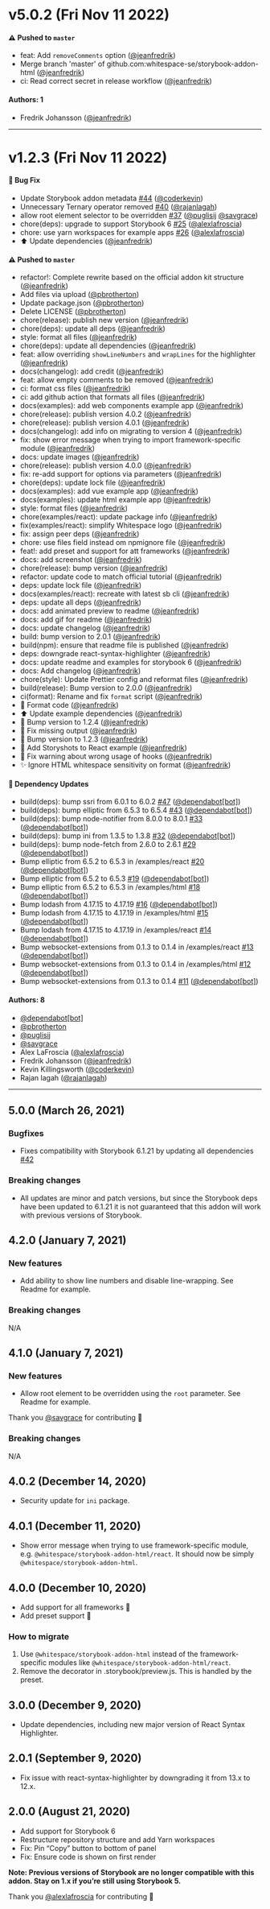 # v5.0.2 (Fri Nov 11 2022)

#### ⚠️ Pushed to `master`

- feat: Add `removeComments` option ([@jeanfredrik](https://github.com/jeanfredrik))
- Merge branch 'master' of github.com:whitespace-se/storybook-addon-html ([@jeanfredrik](https://github.com/jeanfredrik))
- ci: Read correct secret in release workflow ([@jeanfredrik](https://github.com/jeanfredrik))

#### Authors: 1

- Fredrik Johansson ([@jeanfredrik](https://github.com/jeanfredrik))

---

# v1.2.3 (Fri Nov 11 2022)

#### 🐛 Bug Fix

- Update Storybook addon metadata [#44](https://github.com/whitespace-se/storybook-addon-html/pull/44) ([@coderkevin](https://github.com/coderkevin))
- Unnecessary Ternary operator removed [#40](https://github.com/whitespace-se/storybook-addon-html/pull/40) ([@rajanlagah](https://github.com/rajanlagah))
- allow root element selector to be overridden [#37](https://github.com/whitespace-se/storybook-addon-html/pull/37) ([@puglisij](https://github.com/puglisij) [@savgrace](https://github.com/savgrace))
- chore(deps): upgrade to support Storybook 6 [#25](https://github.com/whitespace-se/storybook-addon-html/pull/25) ([@alexlafroscia](https://github.com/alexlafroscia))
- chore: use yarn workspaces for example apps [#26](https://github.com/whitespace-se/storybook-addon-html/pull/26) ([@alexlafroscia](https://github.com/alexlafroscia))
- ⬆️ Update dependencies ([@jeanfredrik](https://github.com/jeanfredrik))

#### ⚠️ Pushed to `master`

- refactor!: Complete rewrite based on the official addon kit structure ([@jeanfredrik](https://github.com/jeanfredrik))
- Add files via upload ([@pbrotherton](https://github.com/pbrotherton))
- Update package.json ([@pbrotherton](https://github.com/pbrotherton))
- Delete LICENSE ([@pbrotherton](https://github.com/pbrotherton))
- chore(release): publish new version ([@jeanfredrik](https://github.com/jeanfredrik))
- chore(deps): update all deps ([@jeanfredrik](https://github.com/jeanfredrik))
- style: format all files ([@jeanfredrik](https://github.com/jeanfredrik))
- chore(deps): update all dependencies ([@jeanfredrik](https://github.com/jeanfredrik))
- feat: allow overriding `showLineNumbers` and `wrapLines` for the highlighter ([@jeanfredrik](https://github.com/jeanfredrik))
- docs(changelog): add credit ([@jeanfredrik](https://github.com/jeanfredrik))
- feat: allow empty comments to be removed ([@jeanfredrik](https://github.com/jeanfredrik))
- ci: format css files ([@jeanfredrik](https://github.com/jeanfredrik))
- ci: add github action that formats all files ([@jeanfredrik](https://github.com/jeanfredrik))
- docs(examples): add web components example app ([@jeanfredrik](https://github.com/jeanfredrik))
- chore(release): publish version 4.0.2 ([@jeanfredrik](https://github.com/jeanfredrik))
- chore(release): publish version 4.0.1 ([@jeanfredrik](https://github.com/jeanfredrik))
- docs(changelog): add info on migrating to version 4 ([@jeanfredrik](https://github.com/jeanfredrik))
- fix: show error message when trying to import framework-specific module ([@jeanfredrik](https://github.com/jeanfredrik))
- docs: update images ([@jeanfredrik](https://github.com/jeanfredrik))
- chore(release): publish version 4.0.0 ([@jeanfredrik](https://github.com/jeanfredrik))
- fix: re-add support for options via parameters ([@jeanfredrik](https://github.com/jeanfredrik))
- chore(deps): update lock file ([@jeanfredrik](https://github.com/jeanfredrik))
- docs(examples): add vue example app ([@jeanfredrik](https://github.com/jeanfredrik))
- docs(examples): update html example app ([@jeanfredrik](https://github.com/jeanfredrik))
- style: format files ([@jeanfredrik](https://github.com/jeanfredrik))
- chore(examples/react): update package info ([@jeanfredrik](https://github.com/jeanfredrik))
- fix(examples/react): simplify Whitespace logo ([@jeanfredrik](https://github.com/jeanfredrik))
- fix: assign peer deps ([@jeanfredrik](https://github.com/jeanfredrik))
- chore: use files field instead om npmignore file ([@jeanfredrik](https://github.com/jeanfredrik))
- feat!: add preset and support for att frameworks ([@jeanfredrik](https://github.com/jeanfredrik))
- docs: add screenshot ([@jeanfredrik](https://github.com/jeanfredrik))
- chore(release): bump version ([@jeanfredrik](https://github.com/jeanfredrik))
- refactor: update code to match official tutorial ([@jeanfredrik](https://github.com/jeanfredrik))
- deps: update lock file ([@jeanfredrik](https://github.com/jeanfredrik))
- docs(examples/react): recreate with latest sb cli ([@jeanfredrik](https://github.com/jeanfredrik))
- deps: update all deps ([@jeanfredrik](https://github.com/jeanfredrik))
- docs: add animated preview to readme ([@jeanfredrik](https://github.com/jeanfredrik))
- docs: add gif for readme ([@jeanfredrik](https://github.com/jeanfredrik))
- docs: update changelog ([@jeanfredrik](https://github.com/jeanfredrik))
- build: bump version to 2.0.1 ([@jeanfredrik](https://github.com/jeanfredrik))
- build(npm): ensure that readme file is published ([@jeanfredrik](https://github.com/jeanfredrik))
- deps: downgrade react-syntax-highlighter ([@jeanfredrik](https://github.com/jeanfredrik))
- docs: update readme and examples for storybook 6 ([@jeanfredrik](https://github.com/jeanfredrik))
- docs: Add changelog ([@jeanfredrik](https://github.com/jeanfredrik))
- chore(style): Update Prettier config and reformat files ([@jeanfredrik](https://github.com/jeanfredrik))
- build(release): Bump version to 2.0.0 ([@jeanfredrik](https://github.com/jeanfredrik))
- ci(format): Rename and fix `format` script ([@jeanfredrik](https://github.com/jeanfredrik))
- 🎨 Format code ([@jeanfredrik](https://github.com/jeanfredrik))
- ⬆️ Update example dependencies ([@jeanfredrik](https://github.com/jeanfredrik))
- 🔖 Bump version to 1.2.4 ([@jeanfredrik](https://github.com/jeanfredrik))
- 🐛 Fix missing output ([@jeanfredrik](https://github.com/jeanfredrik))
- 🔖 Bump version to 1.2.3 ([@jeanfredrik](https://github.com/jeanfredrik))
- 📝 Add Storyshots to React example ([@jeanfredrik](https://github.com/jeanfredrik))
- 🐛 Fix warning about wrong usage of hooks ([@jeanfredrik](https://github.com/jeanfredrik))
- ✨ Ignore HTML whitespace sensitivity on format ([@jeanfredrik](https://github.com/jeanfredrik))

#### 🔩 Dependency Updates

- build(deps): bump ssri from 6.0.1 to 6.0.2 [#47](https://github.com/whitespace-se/storybook-addon-html/pull/47) ([@dependabot[bot]](https://github.com/dependabot[bot]))
- build(deps): bump elliptic from 6.5.3 to 6.5.4 [#43](https://github.com/whitespace-se/storybook-addon-html/pull/43) ([@dependabot[bot]](https://github.com/dependabot[bot]))
- build(deps): bump node-notifier from 8.0.0 to 8.0.1 [#33](https://github.com/whitespace-se/storybook-addon-html/pull/33) ([@dependabot[bot]](https://github.com/dependabot[bot]))
- build(deps): bump ini from 1.3.5 to 1.3.8 [#32](https://github.com/whitespace-se/storybook-addon-html/pull/32) ([@dependabot[bot]](https://github.com/dependabot[bot]))
- build(deps): bump node-fetch from 2.6.0 to 2.6.1 [#29](https://github.com/whitespace-se/storybook-addon-html/pull/29) ([@dependabot[bot]](https://github.com/dependabot[bot]))
- Bump elliptic from 6.5.2 to 6.5.3 in /examples/react [#20](https://github.com/whitespace-se/storybook-addon-html/pull/20) ([@dependabot[bot]](https://github.com/dependabot[bot]))
- Bump elliptic from 6.5.2 to 6.5.3 [#19](https://github.com/whitespace-se/storybook-addon-html/pull/19) ([@dependabot[bot]](https://github.com/dependabot[bot]))
- Bump elliptic from 6.5.2 to 6.5.3 in /examples/html [#18](https://github.com/whitespace-se/storybook-addon-html/pull/18) ([@dependabot[bot]](https://github.com/dependabot[bot]))
- Bump lodash from 4.17.15 to 4.17.19 [#16](https://github.com/whitespace-se/storybook-addon-html/pull/16) ([@dependabot[bot]](https://github.com/dependabot[bot]))
- Bump lodash from 4.17.15 to 4.17.19 in /examples/html [#15](https://github.com/whitespace-se/storybook-addon-html/pull/15) ([@dependabot[bot]](https://github.com/dependabot[bot]))
- Bump lodash from 4.17.15 to 4.17.19 in /examples/react [#14](https://github.com/whitespace-se/storybook-addon-html/pull/14) ([@dependabot[bot]](https://github.com/dependabot[bot]))
- Bump websocket-extensions from 0.1.3 to 0.1.4 in /examples/react [#13](https://github.com/whitespace-se/storybook-addon-html/pull/13) ([@dependabot[bot]](https://github.com/dependabot[bot]))
- Bump websocket-extensions from 0.1.3 to 0.1.4 in /examples/html [#12](https://github.com/whitespace-se/storybook-addon-html/pull/12) ([@dependabot[bot]](https://github.com/dependabot[bot]))
- Bump websocket-extensions from 0.1.3 to 0.1.4 [#11](https://github.com/whitespace-se/storybook-addon-html/pull/11) ([@dependabot[bot]](https://github.com/dependabot[bot]))

#### Authors: 8

- [@dependabot[bot]](https://github.com/dependabot[bot])
- [@pbrotherton](https://github.com/pbrotherton)
- [@puglisij](https://github.com/puglisij)
- [@savgrace](https://github.com/savgrace)
- Alex LaFroscia ([@alexlafroscia](https://github.com/alexlafroscia))
- Fredrik Johansson ([@jeanfredrik](https://github.com/jeanfredrik))
- Kevin Killingsworth ([@coderkevin](https://github.com/coderkevin))
- Rajan lagah ([@rajanlagah](https://github.com/rajanlagah))

---

## 5.0.0 (March 26, 2021)

### Bugfixes

- Fixes compatibility with Storybook 6.1.21 by updating all dependencies
  [#42](https://github.com/whitespace-se/storybook-addon-html/issues/42)

### Breaking changes

- All updates are minor and patch versions, but since the Storybook deps have
  been updated to 6.1.21 it is not guaranteed that this addon will work with
  previous versions of Storybook.

## 4.2.0 (January 7, 2021)

### New features

- Add ability to show line numbers and disable line-wrapping. See Readme for
  example.

### Breaking changes

N/A

## 4.1.0 (January 7, 2021)

### New features

- Allow root element to be overridden using the `root` parameter. See Readme for
  example.

Thank you [@savgrace](https://github.com/savgrace) for contributing 👏

### Breaking changes

N/A

## 4.0.2 (December 14, 2020)

- Security update for `ini` package.

## 4.0.1 (December 11, 2020)

- Show error message when trying to use framework-specific module, e.g.
  `@whitespace/storybook-addon-html/react`. It should now be simply
  `@whitespace/storybook-addon-html`.

## 4.0.0 (December 10, 2020)

- Add support for all frameworks 🎂
- Add preset support 🍰

### How to migrate

1. Use `@whitespace/storybook-addon-html` instead of the framework-specific
   modules like `@whitespace/storybook-addon-html/react`.
2. Remove the decorator in .storybook/preview.js. This is handled by the preset.

## 3.0.0 (December 9, 2020)

- Update dependencies, including new major version of React Syntax Highlighter.

## 2.0.1 (September 9, 2020)

- Fix issue with react-syntax-highlighter by downgrading it from 13.x to 12.x.

## 2.0.0 (August 21, 2020)

- Add support for Storybook 6
- Restructure repository structure and add Yarn workspaces
- Fix: Pin “Copy” button to bottom of panel
- Fix: Ensure code is shown on first render

**Note: Previous versions of Storybook are no longer compatible with this addon.
Stay on 1.x if you’re still using Storybook 5.**

Thank you [@alexlafroscia](https://github.com/alexlafroscia) for contributing 🎉
